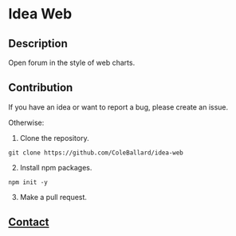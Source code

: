 # Idea Web

## **Description**

Open forum in the style of web charts. 

## **Contribution**

If you have an idea or want to report a bug, please create an issue.

Otherwise:

1. Clone the repository.

```shell
git clone https://github.com/ColeBallard/idea-web
```

2. Install npm packages.
```shell
npm init -y
```

3. Make a pull request.

## **[Contact](https://coleb.io/contact)**
